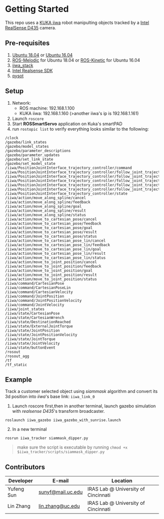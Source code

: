 # Getting Started

This repo uses a [KUKA iiwa](https://www.kuka.com/en-us/products/robotics-systems/industrial-robots/lbr-iiwa) robot manipulting objects tracked by a [Intel RealSense D435](https://www.intelrealsense.com/depth-camera-d435/) camera.  

## Pre-requisites
1. [Ubuntu 18.04](http://releases.ubuntu.com/18.04/) or [Ubuntu 16.04](http://releases.ubuntu.com/16.04/)
2. [ROS-Melodic](http://wiki.ros.org/melodic) for Ubuntu 18.04 or [ROS-Kinetic](http://wiki.ros.org/kinetic) for Ubuntu 16.04
3. [iiwa_stack](https://github.com/IRASatUC/iiwa_stack)
4. [Intel Realsense SDK](https://github.com/IntelRealSense/librealsense)
5. [pysot](https://github.com/STVIR/pysot)

## Setup
1. Network:
    - ROS machine: 192.168.1.100
    - KUKA iiwa: 192.168.1.160 (>another iiwa's ip is 192.168.1.161)
2. Launch `roscore`
3. Start **ROSSmartServo** application on Kuka's smartPAD
4. run `rostopic list` to verify everything looks similar to the following:
```console
/clock
/gazebo/link_states
/gazebo/model_states
/gazebo/parameter_descriptions
/gazebo/parameter_updates
/gazebo/set_link_state
/gazebo/set_model_state
/iiwa/PositionJointInterface_trajectory_controller/command
/iiwa/PositionJointInterface_trajectory_controller/follow_joint_trajectory/cancel
/iiwa/PositionJointInterface_trajectory_controller/follow_joint_trajectory/feedback
/iiwa/PositionJointInterface_trajectory_controller/follow_joint_trajectory/goal
/iiwa/PositionJointInterface_trajectory_controller/follow_joint_trajectory/result
/iiwa/PositionJointInterface_trajectory_controller/follow_joint_trajectory/status
/iiwa/PositionJointInterface_trajectory_controller/state
/iiwa/action/move_along_spline/cancel
/iiwa/action/move_along_spline/feedback
/iiwa/action/move_along_spline/goal
/iiwa/action/move_along_spline/result
/iiwa/action/move_along_spline/status
/iiwa/action/move_to_cartesian_pose/cancel
/iiwa/action/move_to_cartesian_pose/feedback
/iiwa/action/move_to_cartesian_pose/goal
/iiwa/action/move_to_cartesian_pose/result
/iiwa/action/move_to_cartesian_pose/status
/iiwa/action/move_to_cartesian_pose_lin/cancel
/iiwa/action/move_to_cartesian_pose_lin/feedback
/iiwa/action/move_to_cartesian_pose_lin/goal
/iiwa/action/move_to_cartesian_pose_lin/result
/iiwa/action/move_to_cartesian_pose_lin/status
/iiwa/action/move_to_joint_position/cancel
/iiwa/action/move_to_joint_position/feedback
/iiwa/action/move_to_joint_position/goal
/iiwa/action/move_to_joint_position/result
/iiwa/action/move_to_joint_position/status
/iiwa/command/CartesianPose
/iiwa/command/CartesianPoseLin
/iiwa/command/CartesianVelocity
/iiwa/command/JointPosition
/iiwa/command/JointPositionVelocity
/iiwa/command/JointVelocity
/iiwa/joint_states
/iiwa/state/CartesianPose
/iiwa/state/CartesianWrench
/iiwa/state/DestinationReached
/iiwa/state/ExternalJointTorque
/iiwa/state/JointPosition
/iiwa/state/JointPositionVelocity
/iiwa/state/JointTorque
/iiwa/state/JointVelocity
/iiwa/state/buttonEvent
/rosout
/rosout_agg
/tf
/tf_static
```

## Example
Track a customer selected object using *siammask* algorithm and convert its 3d position into *iiwa*'s base link: `iiwa_link_0`
1. Launch roscore first,then in another terminal, launch gazebo simulation with *realsense D435*'s transform broadcaster.
```console
roslaunch iiwa_gazebo iiwa_gazebo_with_sunrise.launch
```
2. In a new terminal
```console
rosrun iiwa_tracker siammask_dipper.py
```
> make sure the script is executable by running `chmod +x $iiwa_tracker/scripts/siammask_dipper.py`


## Contributors
| Developer      | E-mail | Location
| ----------- | ----------- | ----------------------------- |
|Yufeng Sun | sunyf@mail.uc.edu | IRAS Lab @ University of Cincinnati |
|Lin Zhang | lin.zhang@uc.edu | IRAS Lab @ University of Cincinnati |
